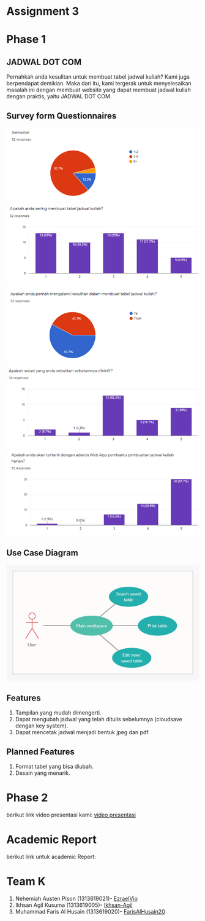 # Assignment 3

# Phase 1

## JADWAL DOT COM
Pernahkah anda kesulitan untuk membuat tabel jadwal kuliah? Kami juga berpendapat demikian. Maka dari itu, kami tergerak untuk menyelesaikan masalah ini dengan membuat website yang dapat membuat jadwal kuliah dengan praktis, yaitu JADWAL DOT COM.

## Survey form Questionnaires

<img src="Dokumentasi/chart1.png"/>

<img src="Dokumentasi/chart2.png"/>

<img src="Dokumentasi/chart3.png"/>

<img src="Dokumentasi/chart4.png"/>

<img src="Dokumentasi/chart5.png"/>

## Use Case Diagram
<img src="Dokumentasi/use_case_diagram.jpeg"/>

## Features
1. Tampilan yang mudah dimengerti.
2. Dapat mengubah jadwal yang telah ditulis sebelumnya (cloudsave dengan key system).
3. Dapat mencetak jadwal menjadi bentuk jpeg dan pdf.

## Planned Features 
1. Format tabel yang bisa diubah.
2. Desain yang menarik.

# Phase 2
berikut link video presentasi kami: [video presentasi](https://youtu.be/MM-FzABsrAM)

# Academic Report
berikut link untuk academic Report:

# Team K
1. Nehemiah Austen Pison (1313619021)- [EzraelVio](https://github.com/EzraelVio)
2. Ikhsan Agil Kusuma (1313619005)- [Ikhsan-Agil](https://github.com/Ikhsan-Agil)
3. Muhammad Faris Al Husain (1313619020)- [FarisAlHusain20](https://github.com/FarisAlHusain20)





